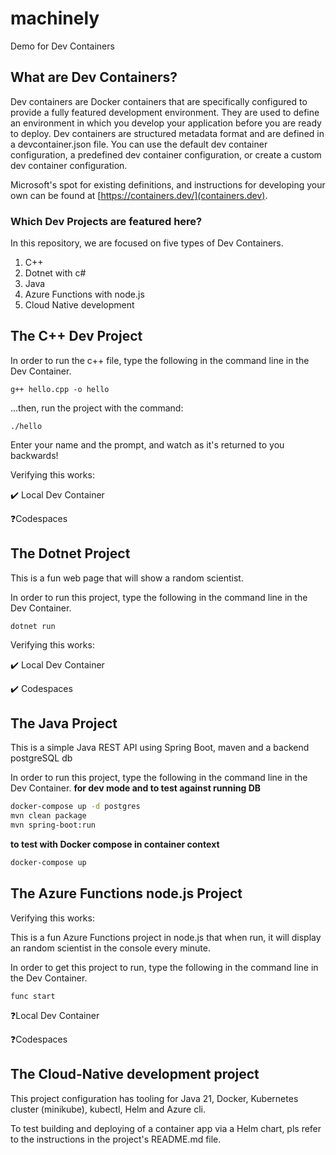 # machinely
Demo for Dev Containers

## What are Dev Containers?
Dev containers are Docker containers that are specifically configured to provide a fully featured development environment. They are used to define an environment in which you develop your application before you are ready to deploy. Dev containers are structured metadata format and are defined in a devcontainer.json file. You can use the default dev container configuration, a predefined dev container configuration, or create a custom dev container configuration.

Microsoft's spot for existing definitions, and instructions for developing your own can be found at [https://containers.dev/](containers.dev).

### Which Dev Projects are featured here?
In this repository, we are focused on five types of Dev Containers.
1) C++
2) Dotnet with c#
3) Java
4) Azure Functions with node.js
5) Cloud Native development

## The C++ Dev Project

In order to run the c++ file, type the following in the command line in the Dev Container.

```
g++ hello.cpp -o hello
```

...then, run the project with the command:
```
./hello
```

Enter your name and the prompt, and watch as it's returned to you backwards!

Verifying this works:

✔️ Local Dev Container

❓Codespaces

## The Dotnet Project

This is a fun web page that will show a random scientist.

In order to run this project, type the following in the command line in the Dev Container.

```
dotnet run
```

Verifying this works:

✔️ Local Dev Container

✔️ Codespaces


## The Java Project

This is a simple Java REST API using Spring Boot, maven and a backend postgreSQL db

In order to run this project, type the following in the command line in the Dev Container.
**for dev mode and to test against running DB**
```bash
docker-compose up -d postgres
mvn clean package
mvn spring-boot:run
```
**to test with Docker compose in container context**
```bash
docker-compose up
```

## The Azure Functions node.js Project


Verifying this works:

This is a fun Azure Functions project in node.js that when run, it will display an random scientist in the console every minute.

In order to get this project to run,  type the following in the command line in the Dev Container.
```
func start
```

❓Local Dev Container

❓Codespaces

## The Cloud-Native development project

This project configuration has tooling for Java 21, Docker, Kubernetes cluster (minikube), kubectl, Helm and Azure cli.

To test building and deploying of a container app via a Helm chart, pls refer to the instructions in the project's README.md file.